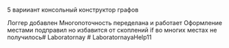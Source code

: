 5 варииант консольный конструктор графов

Логгер добавлен 
Многопоточность переделана и работает 
Оформление местами подправил но избавится
от скоплений if во многих местах не получилось#   L a b o r a t o r n a y  
 #   L a b o r a t o r n a y a H e l p 1 1  
 